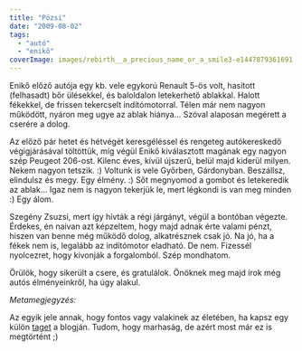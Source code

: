 ```yaml
---
title: "Pözsi"
date: "2009-08-02"
tags: 
  - "autó"
  - "enikő"
coverImage: images/rebirth__a_precious_name_or_a_smile3-e1447879361691.webp
---
```


Enikő előző autója egy kb. vele egykorú Renault 5-ös volt, hasított (felhasadt) bőr ülésekkel, és baloldalon letekerhető ablakkal. Halott fékekkel, de frissen tekercselt indítómotorral. Télen már nem nagyon működött, nyáron meg ugye az ablak hiánya... Szóval alaposan megérett a cserére a dolog.

Az előző pár hetet és hétvégét keresgéléssel és rengeteg autókereskedő végigjárásával töltöttük, míg végül Enikő kiválasztott magának egy nagyon szép Peugeot 206-ost. Kilenc éves, kívül újszerű, belül majd kiderül milyen. Nekem nagyon tetszik. :) Voltunk is vele Győrben, Gárdonyban. Beszállsz, elindulsz és megy. Egy élmény. :) Sőt megnyomod a gombot és letekeredik az ablak... Igaz nem is nagyon tekerjük le, mert légkondi is van meg minden :) Egy álom.

Szegény Zsuzsi, mert így hívták a régi járgányt, végül a bontóban végezte. Érdekes, én naívan azt képzeltem, hogy majd adnak érte valami pénzt, hiszen van benne még működő dolog, alkatrésznek csak jó. Na jó, ha a fékek nem is, legalább az indítómotor eladható. De nem. Fizessél nyolcezret, hogy kivonják a forgalomból. Szép mondhatom.

Örülök, hogy sikerült a csere, és gratulálok. Önöknek meg majd írok még autós élményeinkről, ha úgy alakul.

_Metamegjegyzés:_

Az egyik jele annak, hogy fontos vagy valakinek az életében, ha kapsz egy külön [taget](https://csokavar.hu/blog/tag/eniko/) a blogján. Tudom, hogy marhaság, de azért most már ez is megtörtént ;)
